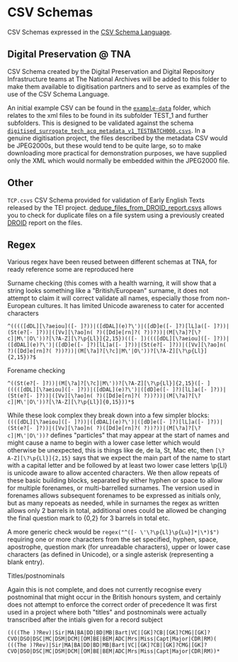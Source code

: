 CSV Schemas
===========

CSV Schemas expressed in the [CSV Schema Language](http://digital-preservation.github.io/csv-schema/csv-schema-1.1.html).


Digital Preservation @ TNA
--------------------------

CSV Schema created by the Digital Preservation and Digital Repository Infrastructure teams at The National Archives will be added to this folder to make them available to digitisation partners and to serve as examples of the use of the CSV Schema Language.

An initial example CSV can be found in the [`example-data`](http://github.com/digital-preservation/csv-schema/tree/master/example-schemas/example-data) folder, which relates to the xml files to be found in its subfolder TEST_1 and further subfolders.  This is designed to be validated against the schema [`digitised_surrogate_tech_acq_metadata_v1_TESTBATCH000.csvs`](https://github.com/digital-preservation/csv-schema/blob/master/example-schemas/digitised_surrogate_tech_acq_metadata_v1_TESTBATCH000.csvs).  In a genuine digitisation project, the files described by the metadata CSV would be JPEG2000s, but these would tend to be quite large, so to make downloading more practical for demonstration purposes, we have supplied only the XML which would normally be embedded within the JPEG2000 file.


Other
-----

`TCP.csvs` CSV Schema provided for validation of Early English Texts released by the TEI project.
[dedupe_files_from_DROID_report.csvs](https://github.com/digital-preservation/csv-schema/blob/master/example-schemas/dedupe_files_from_DROID_report.csvs) allows you to check for duplicate files on a file system using a previously created [DROID](https://github.com/digital-preservation/droid) report on the files.

Regex
-----

Various regex have been reused between different schemas at TNA, for ready reference some are reproduced here

Surname checking (this comes with a health warning, it will show that a string looks something like a "British/European" surname, 
it does not attempt to claim it will correct validate all names, especially those from non-European cultures.  It has limited Unicode awareness to cater for accented characters

```
^(((([dDL][\?aeiou]([- ]?))|([dDAL](e)?\')|([dD]e([- ]?)[lL]a([- ]?))|(St(e?[- ]?))|([Vv][\?ao]n( ?)([Dd]e[rn]?( ?))?))|(M[\?a]?[\?c]|M\'|O\'))?[\?A-Z][\?\p{Ll}]{2,15})(([- ])((([dDL][\?aeiou]([- ]?))|([dDAL](e)?\')|([dD]e([- ]?)[lL]a([- ]?))|(St(e?[- ]?))|([Vv][\?ao]n( ?)([Dd]e[rn]?( ?))?))|(M[\?a]?[\?c]|M\'|O\'))?[\?A-Z][\?\p{Ll}]{2,15})?$
```

Forename checking

```
^((St(e?[- ]?))|(M[\?a]?[\?c]|M\'))?[\?A-Z][\?\p{Ll}]{2,15}([- ](((([dDL][\?aeiou]([- ]?))|([dDAL](e)?\')|([dD]e([- ]?)[lL]a([- ]?))|(St(e?[- ]?))|([Vv][\?ao]n( ?)([Dd]e[rn]?( ?))?))|(M[\?a]?[\?c]|M\'|O\'))?[\?A-Z][\?\p{Ll}]{0,15}))*$
```

While these look complex they break down into a few simpler blocks:
```((([dDL][\?aeiou]([- ]?))|([dDAL](e)?\')|([dD]e([- ]?)[lL]a([- ]?))|(St(e?[- ]?))|([Vv][\?ao]n( ?)([Dd]e[rn]?( ?))?))|(M[\?a]?[\?c]|M\'|O\'))?``` defines "particles" that may appear
at the start of names and might cause a name to begin with a lower case letter which would otherwise be unexpected, this is things like de, de la, St, Mac etc, then
```[\?A-Z][\?\p{Ll}]{2,15}``` says that we expect the main part of the name to start with a capital letter and be followed by at least two lower case letters \p{Ll} is unicode aware to allow 
accented characters.  We then allow repeats of these basic building blocks, separated by either hyphen or space to allow for multiple forenames, or multi-barrelled surnames.
The version used in forenames allows subsequent forenames to be expressed as initials only, but as many repoeats as needed, while in surnames the regex as written allows only 2 barrels in
total, additional ones could be allowed be changing the final question mark to {0,2} for 3 barrels in total etc.

A more generic check would be ```regex("^([- \'\?\p{Ll}\p{Lu}]*|\*)$")``` requiring one or more characters from the set specified, hyphen, space, apostrophe, question mark (for unreadable characters), upper or lower case characters (as defined in Unicode), or a single asterisk (representing a blank entry).

Titles/postnominals

Again this is not complete, and does not currently recognise every postnominal that might occur in the British honours system, and certainly does not attempt to enforce the correct order of precedence
It was first used in a project where both "titles" and postnominals were actually transcribed after the intials given for a record subject

```
((((The )?Rev)|Sir|MA|BA|DD|BD|MB|Bart|VC|[GK]?CB|[GK]?CMG|[GK]?CVO|DSO|DSC|MC|DSM|DCM|[OM]BE|BEM|ADC|Mrs|Miss|Capt|Major|CDR|RM)( (((The )?Rev)|Sir|MA|BA|DD|BD|MB|Bart|VC|[GK]?CB|[GK]?CMG|[GK]?CVO|DSO|DSC|MC|DSM|DCM|[OM]BE|BEM|ADC|Mrs|Miss|Capt|Major|CDR|RM))*
```
